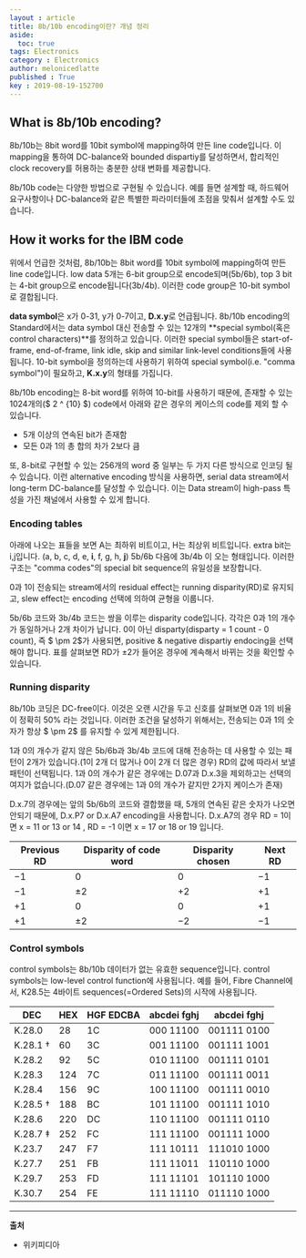 ```yaml
---
layout : article
title: 8b/10b encoding이란? 개념 정리
aside:
  toc: true
tags: Electronics
category : Electronics
author: melonicedlatte
published : True
key : 2019-08-19-152700
---
```


## What is 8b/10b encoding?
8b/10b는 8bit word를 10bit symbol에 mapping하여 만든 line code입니다. 이 mapping을 통하여 DC-balance와 bounded dispartiy를 달성하면서, 합리적인 clock recovery를 허용하는 충분한 상태 변화를 제공합니다. 

8b/10b code는 다양한 방법으로 구현될 수 있습니다. 예를 들면 설계할 때, 하드웨어 요구사항이나 DC-balance와 같은 특별한 파라미터들에 초점을 맞춰서 설계할 수도 있습니다. 

## How it works for the IBM code
위에서 언급한 것처럼, 8b/10b는 8bit word를 10bit symbol에 mapping하여 만든 line code입니다. low data 5개는 6-bit group으로 encode되며(5b/6b), top 3 bit는 4-bit group으로 encode됩니다(3b/4b). 이러한 code group은 10-bit symbol로 결합됩니다. 

**data symbol**은 x가 0-31, y가 0-7이고, **D.x.y**로 언급됩니다. 8b/10b encoding의 Standard에서는 data symbol 대신 전송할 수 있는 12개의 **special symbol(혹은 control characters)**를 정의하고 있습니다. 이러한 special symbol들은 start-of-frame, end-of-frame, link idle, skip and similar link-level conditions들에 사용됩니다. 10-bit symbol을 정의하는데 사용하기 위하여 special symbol(i.e. "comma symbol")이 필요하고, **K.x.y**의 형태를 가집니다.

8b/10b encoding는 8-bit word를 위하여 10-bit를 사용하기 때문에, 존재할 수 있는 1024개의($ 2 ^ {10} $) code에서 아래와 같은 경우의 케이스의 code를 제외 할 수 있습니다.

- 5개 이상의 연속된 bit가 존재함
- 모든 0과 1의 총 합의 차가 2보다 큼

또, 8-bit로 구현할 수 있는 256개의 word 중 일부는 두 가지 다른 방식으로 인코딩 될 수 있습니다. 이런 alternative encoding 방식을 사용하면, serial data stream에서 long-term DC-balance를 달성할 수 있습니다. 이는 Data stream이 high-pass 특성을 가진 채널에서 사용할 수 있게 합니다.

### Encoding tables
아래에 나오는 표들을 보면 A는 최하위 비트이고, H는 최상위 비트입니다. extra bit는 i,j입니다. (a, b, c, d, e, **i**, f, g, h, **j**) 5b/6b 다음에 3b/4b 이 오는 형태입니다. 이러한 구조는 "comma codes"의 special bit sequence의 유일성을 보장합니다. 

0과 1이 전송되는 stream에서의 residual effect는 running disparity(RD)로 유지되고, slew effect는 encoding 선택에 의하여 균형을 이룹니다.

5b/6b 코드와 3b/4b 코드는 쌍을 이루는 disparity code입니다. 각각은 0과 1의 개수가 동일하거나 2개 차이가 납니다. 0이 아닌 disparty(disparty = 1 count - 0 count), 즉 $ \pm 2$가 사용되면, positive & negative dispartiy endocing을 선택해야 합니다. 표를 살펴보면 RD가 $\pm 2$가 들어온 경우에 계속해서 바뀌는 것을 확인할 수 있습니다.

### Running disparity
8b/10b 코딩은 DC-free이다. 이것은 오랜 시간을 두고 신호를 살펴보면 0과 1의 비율이 정확히 50% 라는 것입니다. 이러한 조건을 달성하기 위해서는, 전송되는 0과 1의 숫자가 항상 $ \pm 2$ 를 유지할 수 있게 제한됩니다. 

1과 0의 개수가 같지 않은 5b/6b과 3b/4b 코드에 대해 전송하는 데 사용할 수 있는 패턴이 2개가 있습니다.(1이 2개 더 많거나 0이 2개 더 많은 경우) RD의 값에 따라서 보낼 패턴이 선택됩니다. 1과 0의 개수가 같은 경우에는 D.07과 D.x.3을 제외하고는 선택의 여지가 없습니다.(D.07 같은 경우에는 1과 0의 개수가 같지만 2가지 케이스가 존재)

D.x.7의 경우에는 앞의 5b/6b의 코드와 결합했을 때, 5개의 연속된 같은 숫자가 나오면 안되기 때문에, D.x.P7 or D.x.A7 encoding을 사용합니다. D.x.A7의 경우 RD = 1이면  x = 11 or 13 or 14 , RD = -1 이면 x = 17 or 18 or 19 입니다. 

| Previous RD | Disparity of code word| Disparity chosen | Next RD |
|--|--|--|--|
| −1 |  0 |  0 | −1 |
| −1 | ±2 | +2  | +1 |
| +1 |  0  |  0 | +1|
| +1 | ±2| −2 | −1 |

### Control symbols
control symbols는 8b/10b 데이터가 없는 유효한 sequence입니다. control symbols는 low-level control function에 사용됩니다. 예를 들어, Fibre Channel에서, K28.5는 4바이트 sequences(=Ordered Sets)의 시작에 사용됩니다.

| DEC | HEX | HGF EDCBA | abcdei fghj | abcdei fghj |
|--|--|--|--|--|
| K.28.0       |  28 | 1C | 000 11100 | 001111 0100 | 110000 1011|
| K.28.1 †     |  60 | 3C | 001 11100 | 001111 1001 | 110000 0110|
| K.28.2 |  92 | 5C |010 11100 | 001111 0101 | 110000 1010|
| K.28.3 | 124 | 7C |011 11100 | 001111 0011 | 110000 1100|
| K.28.4 | 156 | 9C |100 11100 | 001111 0010 | 110000 1101|
| K.28.5 †     | 188 | BC |101 11100 | 001111 1010 | 110000 0101|
| K.28.6 | 220 | DC |110 11100 | 001111 0110 | 110000 1001|
| K.28.7 ‡     | 252 | FC |111 11100 | 001111 1000 | 110000 0111|
| K.23.7 | 247 | F7 |111 10111 | 111010 1000 | 000101 0111|
| K.27.7 | 251 | FB |111 11011 | 110110 1000 | 001001 0111|
| K.29.7 | 253 | FD |111 11101 | 101110 1000 | 010001 0111|
| K.30.7 | 254 | FE |111 11110 | 011110 1000 | 100001 0111|


---
**출처**
- 위키피디아
